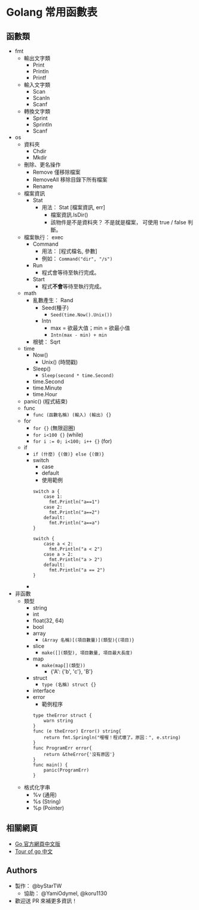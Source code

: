 # Golang 常用函數表
## 函數類
- fmt
  - 輸出文字類
    - Print
    - Println
    - Printf
  - 輸入文字類
    - Scan
    - Scanln
    - Scanf
  - 轉換文字類
    - Sprint
    - Sprintln
    - Scanf
- os
  - 資料夾
    - Chdir
    - Mkdir
  - 刪除、更名操作
    - Remove
      僅移除檔案
    - RemoveAll
      移除目錄下所有檔案
    - Rename
  - 檔案資訊
    - Stat
      - 用法： Stat [檔案資訊, err]
        - 檔案資訊.IsDir()
        - 該物件是不是資料夾？
          不是就是檔案，
          可使用 true / false 判斷。
  - 檔案執行： exec
    - Command
      - 用法： [程式檔名, 參數]
      - 例如： `Command("dir", "/s")`
    - Run
      - 程式會等待至執行完成。
    - Start
      - 程式**不會**等待至執行完成。
  - math
    - 亂數產生： Rand
      - Seed(種子)
        - `Seed(time.Now().Unix())`
      - Intn
        - max = 欲最大值；min = 欲最小值
        - `Intn(max - min) + min`
    - 根號： Sqrt
  - time
    - Now()
      - Unix() (時間戳)
    - Sleep()
      - `Sleep(second * time.Second)`
    - time.Second
    - time.Minute
    - time.Hour
  - panic() (程式結束)
  - func
    - `func (函數名稱) (輸入) (輸出) {}`
  - for
    - `for {}` (無限迴圈)
    - `for i<100 {}` (while)
    - `for i := 0; i<100; i++ {}` (for)
  - if
    - `if (什麼) {(做)} else {(做)}`
    - switch
      - case
      - default
      - 使用範例
      ```
      switch a {
          case 1:
            fmt.Println("a==1")
          case 2:
            fmt.Println("a==2")
          default:
            fmt.Println("a==a")
      }
      ```
      ```
      switch {
          case a < 2:
            fmt.Println("a < 2")
          case a > 2:
            fmt.Println("a > 2")
          default:
            fmt.Println("a == 2")
      }
      ```
    - 
- 非函數
  - 類型
    - string
    - int
    - float(32, 64)
    - bool
    - array
      - `(Array 名稱)[(項目數量)](類型){(項目)}`
    - slice
      - `make([](類型), 項目數量, 項目最大長度)`
    - map
      - `make(map[](類型))`
        - {'A': {'b', 'c'}, 'B'}
    - struct
      - `type (名稱) struct {}`
    - interface
    - error
      - 範例程序
      ```
      type theError struct {
          warn string
      }
      func (e theError) Error() string{
          return fmt.Springln("喔喔！程式壞了。原因：", e.string)
      }
      func ProgramErr error{
          return &theError{'沒有原因'}
      }
      func main() {
          panic(ProgramErr)
      }
      ```
  - 格式化字串
    - %v (通用)
    - %s (String)
    - %p (Pointer)

## 相關網頁
  - [Go 官方網頁中文版](http://go-zh.org)
  - [Tour of go 中文](http://tour.go-zh.org)

## Authors
- 製作： @byStarTW
  - 協助： @YamiOdymel, @koru1130
- 歡迎送 PR 來補更多資訊！